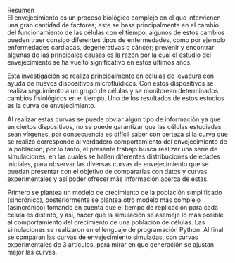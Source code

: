 Resumen  
El envejecimiento es un proceso biológico complejo en el que intervienen una gran cantidad de factores; este se basa principalmente en el cambio del funcionamiento de las células con el tiempo, algunos de estos cambios pueden traer consigo diferentes tipos de enfermedades, como por ejemplo enfermedades cardiacas, degenerativas o cáncer; prevenir y encontrar algunas de las principales causas es la razón por la cual el estudio del envejecimiento se ha vuelto significativo en estos últimos años.

Esta investigación se realiza principalmente en células de levadura con ayuda de nuevos   dispositivos microfluídicos. Con estos dispositivos se realiza seguimiento a un grupo de células y se monitorean determinados cambios fisiológicos en el tiempo. Uno de los resultados de estos estudios es la curva de envejecimiento.

Al realizar estas curvas se puede obviar algún tipo de información ya que en ciertos dispositivos, no se puede garantizar que las células estudiadas sean vírgenes, por consecuencia es difícil saber con certeza si la curva que se realizó corresponde al verdadero comportamiento del envejecimiento de la población; por lo tanto, el presente trabajo busca realizar una serie de simulaciones, en las cuales se hallen diferentes distribuciones de edades iniciales, para observar las diversas curvas de envejecimiento que se puedan presentar con el objetivo de compararlas con datos y curvas experimentales y así poder ofrecer más información acerca de estas.

Primero se plantea un modelo de crecimiento de la población simplificado (sincrónico), posteriormente se plantea otro modelo más complejo (asincrónico) tomando en cuenta que el tiempo de replicación para cada célula es distinto, y así, hacer que la simulación se asemeje lo más posible al comportamiento del crecimiento de una población de células. Las simulaciones se realizaron en el lenguaje de programación Python. Al final se comparan las curvas de envejecimiento simuladas, con curvas experimentales de 3 artículos, para mirar en que generación se ajustan mejor las curvas.
